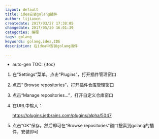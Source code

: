 ```yaml
---
layout: default
title: idea安装golang插件
author: lijiaocn
createdate: 2017/03/27 17:38:05
changedate: 2017/05/20 16:01:39
categories: 编程
tags: golang
keywords: golang,idea,IDE
description: 在idea中安装golang插件

---
```


* auto-gen TOC:
{:toc}


1. 在“Settings”菜单，点击“Plugins”，打开插件管理窗口

2. 点击“ Browse repositories”，打开插件仓库管理窗口

3. 点击“Manage repositories...”，打开自定义仓库窗口

4. 在URL中输入：

	https://plugins.jetbrains.com/plugins/alpha/5047

5. 点击“OK”保存，然后即可在“Browse repositories”窗口搜索到golang的插件，安装即可
